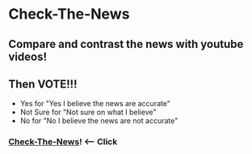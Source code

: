 # Check-The-News

## Compare and contrast the news with youtube videos!

## Then VOTE!!!

- Yes for "Yes I believe the news are accurate"
- Not Sure for "Not sure on what I believe"
- No for "No I believe the news are not accurate"

### [Check-The-News]! <-- Click

[check-the-news]: https://check-the-news.vercel.app/

